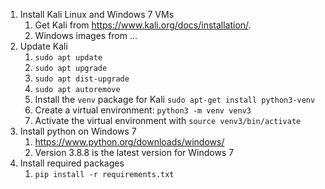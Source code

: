 1. Install Kali Linux and Windows 7 VMs
    1. Get Kali from https://www.kali.org/docs/installation/.
    2. Windows images from ...
2. Update Kali
    1. `sudo apt update`
    2. `sudo apt upgrade`
    3. `sudo apt dist-upgrade`
    4. `sudo apt autoremove`
    5. Install the `venv` package for Kali `sudo apt-get install python3-venv`
    6. Create a virtual environment: `python3 -m venv venv3`
    7. Activate the virtual environment with `source venv3/bin/activate`
3. Install python on Windows 7
    1. https://www.python.org/downloads/windows/
    2. Version 3.8.8 is the latest version for Windows 7
4. Install required packages
    1. `pip install -r requirements.txt`
